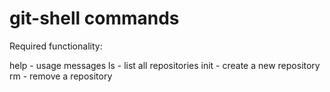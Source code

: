# git-shell commands

Required functionality:

help - usage messages
ls - list all repositories
init - create a new repository
rm - remove a repository
